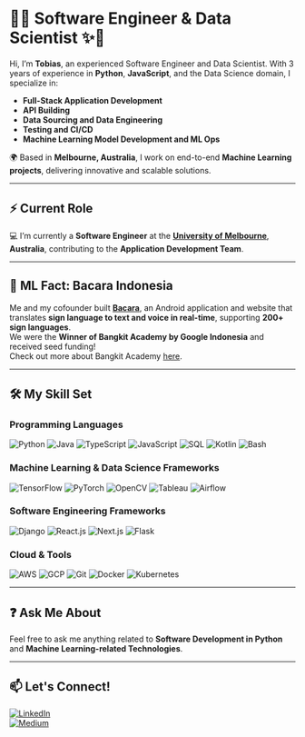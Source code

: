 # 🚀✨ Software Engineer & Data Scientist ✨🚀

Hi, I’m **Tobias**, an experienced Software Engineer and Data Scientist. With 3 years of experience in **Python**, **JavaScript**, and the Data Science domain, I specialize in:

- **Full-Stack Application Development**
- **API Building**
- **Data Sourcing and Data Engineering**
- **Testing and CI/CD**
- **Machine Learning Model Development and ML Ops**

🌍 Based in **Melbourne, Australia**, I work on end-to-end **Machine Learning projects**, delivering innovative and scalable solutions.

---

## ⚡ Current Role
💻 I’m currently a **Software Engineer** at the **[University of Melbourne]([https://www.youtube.com/watch?v=WRROIvdB57c&t=376s&ab_channel=ThomasKenRonaldi](https://www.unimelb.edu.au/))**, **Australia**, contributing to the **Application Development Team**.

---

## 🤖 ML Fact: Bacara Indonesia
Me and my cofounder built **[Bacara](https://www.youtube.com/watch?v=WRROIvdB57c&t=376s&ab_channel=ThomasKenRonaldi)**, an Android application and website that translates **sign language to text and voice in real-time**, supporting **200+ sign languages**.  
We were the **Winner of Bangkit Academy by Google Indonesia** and received seed funding!  
Check out more about Bangkit Academy [here](https://grow.google/intl/id_id/bangkit/?tab=machine-learning).

---

## 🛠️ My Skill Set

### Programming Languages
![Python](https://img.shields.io/badge/-Python-3776AB?style=flat-square&logo=python&logoColor=white)
![Java](https://img.shields.io/badge/-Java-007396?style=flat-square&logo=java&logoColor=white)
![TypeScript](https://img.shields.io/badge/-TypeScript-3178C6?style=flat-square&logo=typescript&logoColor=white)
![JavaScript](https://img.shields.io/badge/-JavaScript-F7DF1E?style=flat-square&logo=javascript&logoColor=black)
![SQL](https://img.shields.io/badge/-SQL-003B57?style=flat-square&logo=postgresql&logoColor=white)
![Kotlin](https://img.shields.io/badge/-Kotlin-0095D5?style=flat-square&logo=kotlin&logoColor=white)
![Bash](https://img.shields.io/badge/-Bash-4EAA25?style=flat-square&logo=gnu-bash&logoColor=white)

### Machine Learning & Data Science Frameworks
![TensorFlow](https://img.shields.io/badge/-TensorFlow-FF6F00?style=flat-square&logo=tensorflow&logoColor=white)
![PyTorch](https://img.shields.io/badge/-PyTorch-EE4C2C?style=flat-square&logo=pytorch&logoColor=white)
![OpenCV](https://img.shields.io/badge/-OpenCV-5C3EE8?style=flat-square&logo=opencv&logoColor=white)
![Tableau](https://img.shields.io/badge/-Tableau-E97627?style=flat-square&logo=tableau&logoColor=white)
![Airflow](https://img.shields.io/badge/-Apache%20Airflow-017CEE?style=flat-square&logo=apache-airflow&logoColor=white)

### Software Engineering Frameworks
![Django](https://img.shields.io/badge/-Django-092E20?style=flat-square&logo=django&logoColor=white)
![React.js](https://img.shields.io/badge/-React.js-61DAFB?style=flat-square&logo=react&logoColor=black)
![Next.js](https://img.shields.io/badge/-Next.js-000000?style=flat-square&logo=next.js&logoColor=white)
![Flask](https://img.shields.io/badge/-Flask-000000?style=flat-square&logo=flask&logoColor=white)

### Cloud & Tools
![AWS](https://img.shields.io/badge/-AWS-232F3E?style=flat-square&logo=amazon-aws&logoColor=white)
![GCP](https://img.shields.io/badge/-Google%20Cloud-4285F4?style=flat-square&logo=google-cloud&logoColor=white)
![Git](https://img.shields.io/badge/-Git-F05032?style=flat-square&logo=git&logoColor=white)
![Docker](https://img.shields.io/badge/-Docker-2496ED?style=flat-square&logo=docker&logoColor=white)
![Kubernetes](https://img.shields.io/badge/-Kubernetes-326CE5?style=flat-square&logo=kubernetes&logoColor=white)

---

## ❓ Ask Me About
Feel free to ask me anything related to **Software Development in Python** and **Machine Learning-related Technologies**.

---

## 📫 Let's Connect!
[![LinkedIn](https://img.shields.io/badge/-LinkedIn-0A66C2?style=flat-square&logo=linkedin&logoColor=white)](https://www.linkedin.com/in/silalahitobias)  
[![Medium](https://img.shields.io/badge/-Medium-12100E?style=flat-square&logo=medium&logoColor=white)](https://medium.com/@tobias.silalahi)
